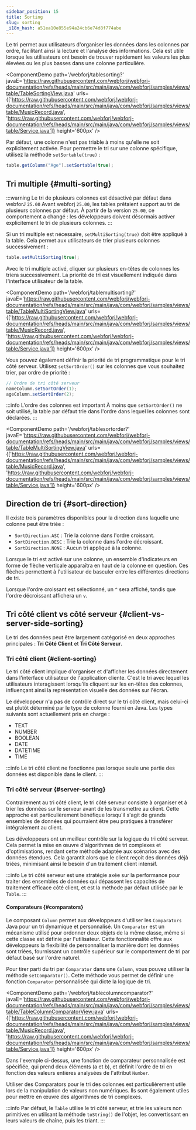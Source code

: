 ```yaml
---
sidebar_position: 15
title: Sorting
slug: sorting
_i18n_hash: a51ea10e855e94a24cb6e74d8f774abe
---
```

Le tri permet aux utilisateurs d'organiser les données dans les colonnes par ordre, facilitant ainsi la lecture et l'analyse des informations. Cela est utile lorsque les utilisateurs ont besoin de trouver rapidement les valeurs les plus élevées ou les plus basses dans une colonne particulière.

<ComponentDemo 
path='/webforj/tablesorting?' 
javaE='https://raw.githubusercontent.com/webforj/webforj-documentation/refs/heads/main/src/main/java/com/webforj/samples/views/table/TableSortingView.java'
urls={['https://raw.githubusercontent.com/webforj/webforj-documentation/refs/heads/main/src/main/java/com/webforj/samples/views/table/MusicRecord.java', 
'https://raw.githubusercontent.com/webforj/webforj-documentation/refs/heads/main/src/main/java/com/webforj/samples/views/table/Service.java']}
height='600px'
/>

Par défaut, une colonne n'est pas triable à moins qu'elle ne soit explicitement activée. Pour permettre le tri sur une colonne spécifique, utilisez la méthode `setSortable(true)` :

```java 
table.getColumn("Age").setSortable(true);
```

## Tri multiple {#multi-sorting}

:::warning Le tri de plusieurs colonnes est désactivé par défaut dans webforJ `25.00`
Avant webforj `25.00`, les tables prêtaient support au tri de plusieurs colonnes par défaut. À partir de la version `25.00`, ce comportement a changé : les développeurs doivent désormais activer explicitement le tri de plusieurs colonnes.
:::

Si un tri multiple est nécessaire, `setMultiSorting(true)` doit être appliqué à la table. Cela permet aux utilisateurs de trier plusieurs colonnes successivement :

```java
table.setMultiSorting(true);
```

Avec le tri multiple activé, cliquer sur plusieurs en-têtes de colonnes les triera successivement. La priorité de tri est visuellement indiquée dans l'interface utilisateur de la table.

<ComponentDemo 
path='/webforj/tablemultisorting?' 
javaE='https://raw.githubusercontent.com/webforj/webforj-documentation/refs/heads/main/src/main/java/com/webforj/samples/views/table/TableMultiSortingView.java'
urls={['https://raw.githubusercontent.com/webforj/webforj-documentation/refs/heads/main/src/main/java/com/webforj/samples/views/table/MusicRecord.java', 
'https://raw.githubusercontent.com/webforj/webforj-documentation/refs/heads/main/src/main/java/com/webforj/samples/views/table/Service.java']}
height='600px'
/>

Vous pouvez également définir la priorité de tri programmatique pour le tri côté serveur. Utilisez `setSortOrder()` sur les colonnes que vous souhaitez trier, par ordre de priorité :

```java
// Ordre de tri côté serveur
nameColumn.setSortOrder(1);
ageColumn.setSortOrder(2);
```

:::info L'ordre des colonnes est important
À moins que `setSortOrder()` ne soit utilisé, la table par défaut trie dans l'ordre dans lequel les colonnes sont déclarées.
:::

<ComponentDemo 
path='/webforj/tablesortorder?' 
javaE='https://raw.githubusercontent.com/webforj/webforj-documentation/refs/heads/main/src/main/java/com/webforj/samples/views/table/TableMultiSortingView.java'
urls={['https://raw.githubusercontent.com/webforj/webforj-documentation/refs/heads/main/src/main/java/com/webforj/samples/views/table/MusicRecord.java', 
'https://raw.githubusercontent.com/webforj/webforj-documentation/refs/heads/main/src/main/java/com/webforj/samples/views/table/Service.java']}
height='600px'
/>

## Direction de tri {#sort-direction}

Il existe trois paramètres disponibles pour la direction dans laquelle une colonne peut être triée :

- `SortDirection.ASC` : Trie la colonne dans l'ordre croissant.
- `SortDirection.DESC` : Trie la colonne dans l'ordre décroissant.
- `SortDirection.NONE` : Aucun tri appliqué à la colonne.

Lorsque le tri est activé sur une colonne, un ensemble d'indicateurs en forme de flèche verticale apparaîtra en haut de la colonne en question. Ces flèches permettent à l'utilisateur de basculer entre les différentes directions de tri.

Lorsque l'ordre croissant est sélectionné, un `^` sera affiché, tandis que l'ordre décroissant affichera un `v`.


## Tri côté client vs côté serveur {#client-vs-server-side-sorting}

Le tri des données peut être largement catégorisé en deux approches principales : **Tri Côté Client** et **Tri Côté Serveur**.

### Tri côté client {#client-sorting}

Le tri côté client implique d'organiser et d'afficher les données directement dans l'interface utilisateur de l'application cliente. C'est le tri avec lequel les utilisateurs interagissent lorsqu'ils cliquent sur les en-têtes des colonnes, influençant ainsi la représentation visuelle des données sur l'écran.

Le développeur n'a pas de contrôle direct sur le tri côté client, mais celui-ci est plutôt déterminé par le type de colonne fourni en Java. Les types suivants sont actuellement pris en charge :

- TEXT
- NUMBER
- BOOLEAN
- DATE
- DATETIME
- TIME

:::info
Le tri côté client ne fonctionne pas lorsque seule une partie des données est disponible dans le client.
:::

### Tri côté serveur {#server-sorting}

Contrairement au tri côté client, le tri côté serveur consiste à organiser et à trier les données sur le serveur avant de les transmettre au client. Cette approche est particulièrement bénéfique lorsqu'il s'agit de grands ensembles de données qui pourraient être peu pratiques à transférer intégralement au client.

Les développeurs ont un meilleur contrôle sur la logique du tri côté serveur. Cela permet la mise en œuvre d'algorithmes de tri complexes et d'optimisations, rendant cette méthode adaptée aux scénarios avec des données étendues. Cela garantit alors que le client reçoit des données déjà triées, minimisant ainsi le besoin d'un traitement client intensif.


:::info
Le tri côté serveur est une stratégie axée sur la performance pour traiter des ensembles de données qui dépassent les capacités de traitement efficace côté client, et est la méthode par défaut utilisée par le `Table`.
:::

#### Comparateurs {#comparators}

Le composant `Column` permet aux développeurs d'utiliser les `Comparators` Java pour un tri dynamique et personnalisé. Un `Comparator` est un mécanisme utilisé pour ordonner deux objets de la même classe, même si cette classe est définie par l'utilisateur. Cette fonctionnalité offre aux développeurs la flexibilité de personnaliser la manière dont les données sont triées, fournissant un contrôle supérieur sur le comportement de tri par défaut basé sur l'ordre naturel.

Pour tirer parti du tri par `Comparator` dans une `Column`, vous pouvez utiliser la méthode `setComparator()`. Cette méthode vous permet de définir une fonction `Comparator` personnalisée qui dicte la logique de tri.

<ComponentDemo 
path='/webforj/tablecolumncomparator?' 
javaE='https://raw.githubusercontent.com/webforj/webforj-documentation/refs/heads/main/src/main/java/com/webforj/samples/views/table/TableColumnComparatorView.java'
urls={['https://raw.githubusercontent.com/webforj/webforj-documentation/refs/heads/main/src/main/java/com/webforj/samples/views/table/MusicRecord.java', 
'https://raw.githubusercontent.com/webforj/webforj-documentation/refs/heads/main/src/main/java/com/webforj/samples/views/table/Service.java']}
height='600px'
/>

Dans l'exemple ci-dessus, une fonction de comparateur personnalisée est spécifiée, qui prend deux éléments (a et b), et définit l'ordre de tri en fonction des valeurs entières analysées de l'attribut `Number`.

Utiliser des Comparators pour le tri des colonnes est particulièrement utile lors de la manipulation de valeurs non numériques. Ils sont également utiles pour mettre en œuvre des algorithmes de tri complexes.

:::info
Par défaut, le `Table` utilise le tri côté serveur, et trie les valeurs non primitives en utilisant la méthode `toString()` de l'objet, les convertissant en leurs valeurs de chaîne, puis les triant.
:::
